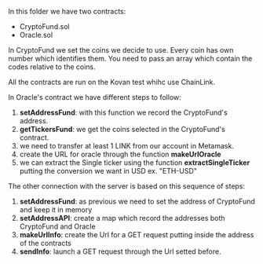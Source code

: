 In this folder we have two contracts: 
  - CryptoFund.sol
  - Oracle.sol

In CryptoFund we set the coins we decide to use. Every coin has own number which identifies them. You need to pass an array which contain the codes relative to the coins.

All the contracts are run on the Kovan test whihc use ChainLink. 

In Oracle's contract we have different steps to follow: 
  1) **setAddressFund**: with this function we record the CryptoFund's address.
  2) **getTickersFund**: we get the coins selected in the CryptoFund's contract.
  3) we need to transfer at least 1 LINK from our account in Metamask.
  4) create the URL for oracle through the function **makeUrlOracle**
  5) we can extract the Single ticker using the function **extractSingleTicker** putting the conversion we want in USD ex. "ETH-USD"

 
The other connection with the server is based on this sequence of steps:
  1) **setAddressFund**: as previous we need to set the address of CryptoFund and keep it in memory
  2) **setAddressAPI**: create a map which record the addresses both CryptoFund and Oracle
  3) **makeUrlInfo**: create the Url for a GET request putting inside the address of the contracts
  4) **sendInfo**: launch a GET request through the Url setted before.

